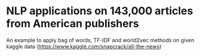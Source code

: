 # NLP applications on 143,000 articles from American publishers
An example to apply bag of words, TF-IDF and world2vec methods on given kaggle data (https://www.kaggle.com/snapcrack/all-the-news)
